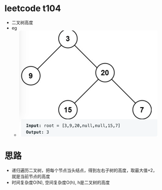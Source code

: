 # leetcode t104
- 二叉树高度
- eg
    - ![](./imgs/1.png)

 # 思路
- 递归遍历二叉树，把每个节点当头结点，得到左右子树的高度，取最大值+2，就是当前节点的高度
- 时间复杂度O(N), 空间复杂度O(h), h是二叉树的高度